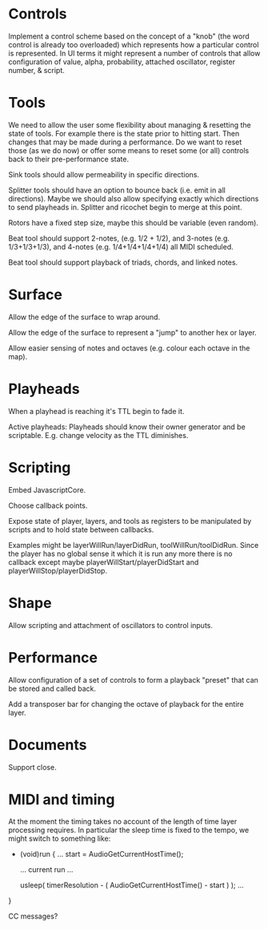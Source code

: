 # Controls

Implement a control scheme based on the concept of a "knob" (the word control is already too overloaded) which represents how a particular control is represented. In UI terms it might represent a number of controls that allow configuration of value, alpha, probability, attached oscillator, register number, & script.

# Tools

We need to allow the user some flexibility about managing & resetting the state of tools. For example there is the state prior to hitting start. Then changes that may be made during a performance. Do we want to reset those (as we do now) or offer some means to reset some (or all) controls back to their pre-performance state.

Sink tools should allow permeability in specific directions.

Splitter tools should have an option to bounce back (i.e. emit in all directions). Maybe we should also allow specifying exactly which directions to send playheads in. Splitter and ricochet begin to merge at this point.

Rotors have a fixed step size, maybe this should be variable (even random).

Beat tool should support 2-notes, (e.g. 1/2 + 1/2), and 3-notes (e.g. 1/3+1/3+1/3), and 4-notes (e.g. 1/4+1/4+1/4+1/4) all MIDI scheduled.

Beat tool should support playback of triads, chords, and linked notes.

# Surface

Allow the edge of the surface to wrap around.

Allow the edge of the surface to represent a "jump" to another hex or layer.

Allow easier sensing of notes and octaves (e.g. colour each octave in the map).

# Playheads

When a playhead is reaching it's TTL begin to fade it.

Active playheads: Playheads should know their owner generator and be scriptable. E.g. change velocity as the TTL diminishes.

# Scripting

Embed JavascriptCore.

Choose callback points.

Expose state of player, layers, and tools as registers to be manipulated by scripts and to hold state between callbacks.

Examples might be layerWillRun/layerDidRun, toolWillRun/toolDidRun. Since the player has no global sense it which it is run any more there is no callback except maybe playerWillStart/playerDidStart and playerWillStop/playerDidStop.

# Shape

Allow scripting and attachment of oscillators to control inputs.

# Performance

Allow configuration of a set of controls to form a playback "preset" that can be stored and called back.

Add a transposer bar for changing the octave of playback for the entire layer.

# Documents

Support close.

# MIDI and timing

At the moment the timing takes no account of the length of time layer processing requires. In particular the sleep time is fixed to the tempo, we might switch to something like:

- (void)run {
  ...
  start = AudioGetCurrentHostTime();
  
  ... current run ...
  
  usleep( timerResolution - ( AudioGetCurrentHostTime() - start ) );
  ...
  
}

CC messages?

